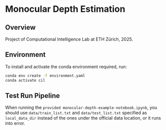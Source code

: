 # Monocular Depth Estimation

## Overview

Project of Computational Intelligence Lab at ETH Zürich, 2025.

## Environment

To install and activate the conda environment required, run:

```bash
conda env create -f environment.yaml
conda activate cil
```

## Test Run Pipeline

When running the `provided monocular-depth-example-notebook.ipynb`, you should use `data/train_list.txt` and `data/test_list.txt` specified as `local_data_dir` instead of the ones under the official data location, or it runs into error.